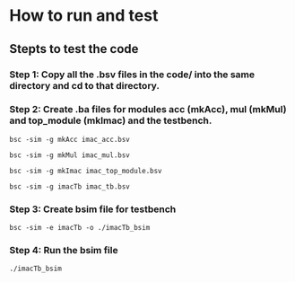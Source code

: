


# How to run and test

## Stepts to test the code
### Step 1: Copy all the .bsv files in the code/ into the same directory and cd to that directory.
### Step 2: Create .ba files for modules acc (mkAcc), mul (mkMul) and top_module (mkImac) and the testbench. 
```bsc -sim -g mkAcc imac_acc.bsv```

```bsc -sim -g mkMul imac_mul.bsv```

```bsc -sim -g mkImac imac_top_module.bsv```

```bsc -sim -g imacTb imac_tb.bsv```

### Step 3: Create bsim file for testbench
```bsc -sim -e imacTb -o ./imacTb_bsim```

### Step 4: Run the bsim file
```./imacTb_bsim```
